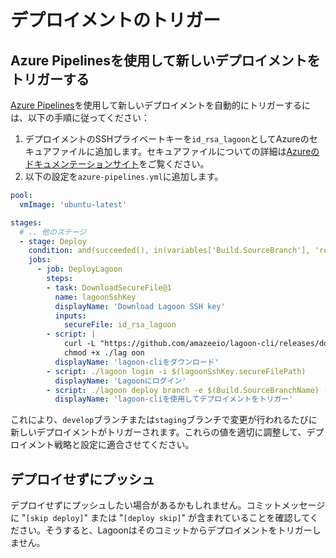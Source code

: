 # デプロイメントのトリガー

## Azure Pipelinesを使用して新しいデプロイメントをトリガーする

[Azure Pipelines](https://azure.microsoft.com/ja-jp/services/devops/pipelines/)を使用して新しいデプロイメントを自動的にトリガーするには、以下の手順に従ってください：

1. デプロイメントのSSHプライベートキーを`id_rsa_lagoon`としてAzureのセキュアファイルに追加します。セキュアファイルについての詳細は[Azureのドキュメンテーションサイト](https://docs.microsoft.com/ja-jp/azure/devops/pipelines/library/secure-files?view=azure-devops)をご覧ください。
2. 以下の設定を`azure-pipelines.yml`に追加します。

```yaml title="azure-pipelines.yml"
pool:
  vmImage: 'ubuntu-latest'

stages:
  # .. 他のステージ
  - stage: Deploy
    condition: and(succeeded(), in(variables['Build.SourceBranch'], 'refs/heads/staging', 'refs/heads/develop'))
    jobs:
      - job: DeployLagoon
        steps:
        - task: DownloadSecureFile@1
          name: lagoonSshKey
          displayName: 'Download Lagoon SSH key'
          inputs:
            secureFile: id_rsa_lagoon
        - script: |
            curl -L "https://github.com/amazeeio/lagoon-cli/releases/download/0.9.2/lagoon-cli-0.9.2-linux-amd64" -o ./lagoon
            chmod +x ./lag oon
          displayName: 'lagoon-cliをダウンロード'
        - script: ./lagoon login -i $(lagoonSshKey.secureFilePath)
          displayName: 'Lagoonにログイン'
        - script: ./lagoon deploy branch -e $(Build.SourceBranchName) -p my-awesome-project -b $(Build.SourceBranchName) --force
          displayName: 'lagoon-cliを使用してデプロイメントをトリガー'
```

これにより、`develop`ブランチまたは`staging`ブランチで変更が行われるたびに新しいデプロイメントがトリガーされます。これらの値を適切に調整して、デプロイメント戦略と設定に適合させてください。

## デプロイせずにプッシュ

デプロイせずにプッシュしたい場合があるかもしれません。コミットメッセージに "`[skip deploy]`" または "`[deploy skip]`" が含まれていることを確認してください。そうすると、Lagoonはそのコミットからデプロイメントをトリガーしません。